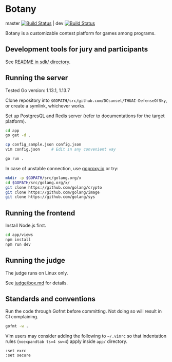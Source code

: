 # Botany

master [![Build Status](https://travis-ci.com/DCsunset/THUAI-DefenseOfSky.svg?token=GcJo7cdxZitoWy9qXz8p&branch=master)](https://travis-ci.com/DCsunset/THUAI-DefenseOfSky) | dev [![Build Status](https://travis-ci.com/DCsunset/THUAI-DefenseOfSky.svg?token=GcJo7cdxZitoWy9qXz8p&branch=dev)](https://travis-ci.com/DCsunset/THUAI-DefenseOfSky)

Botany is a customizable contest platform for games among programs.

## Development tools for jury and participants

See [README in sdk/ directory](sdk/README.md).

## Running the server

Tested Go version: 1.13.1, 1.13.7

Clone repository into `$GOPATH/src/github.com/DCsunset/THUAI-DefenseOfSky`, or create a symlink, whichever works.

Set up PostgresQL and Redis server (refer to documentations for the target platform).

```sh
cd app
go get -d .

cp config_sample.json config.json
vim config.json     # Edit in any convenient way

go run .
```

In case of unstable connection, use [goproxy.io](https://goproxy.io/) or try:

```sh
mkdir -p $GOPATH/src/golang.org/x
cd $GOPATH/src/golang.org/x/
git clone https://github.com/golang/crypto
git clone https://github.com/golang/image
git clone https://github.com/golang/sys
```

## Running the frontend

Install Node.js first.

```sh
cd app/views
npm install
npm run dev
```

## Running the judge

The judge runs on Linux only.

See [judge/box.md](judge/box.md) for details.

## Standards and conventions

Run the code through Gofmt before committing. Not doing so will result in CI complaining.

```sh
gofmt -w .
```

Vim users may consider adding the following to `~/.vimrc` so that indentation rules (`noexpandtab ts=4 sw=4`) apply inside `app/` directory.

```vimrc
:set exrc
:set secure
```
